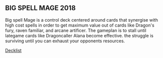 ## BIG SPELL MAGE 2018  
Big spell Mage is a control deck centered around cards that synergise with high cost spells in order to get maximum value out of cards like Dragon's fury, raven familiar, and arcane artificer. The gameplan is to stall until lategame cards like Dragoncaller Alana become effective. the struggle is surviving until you can exhaust your opponents resources.


[Decklist](https://www.hearthpwn.com/decks/1136197-big-spell-mage-74-winrate)
